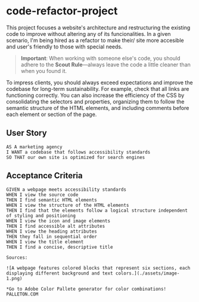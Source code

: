 # code-refactor-project

This project focuses a website's architecture and restructuring the existing code to improve without altering any of its funcionalities. In a given scenario, I'm being hired as a refactor to make their/ site more accesible and user's friendly to those with special needs. 

> **Important**: When working with someone else's code, you should adhere to the **Scout Rule**&mdash;always leave the code a little cleaner than when you found it.



To impress clients, you should always exceed expectations and improve the codebase for long-term sustainability. For example, check that all links are functioning correctly. You can also increase the efficiency of the CSS by consolidating the selectors and properties, organizing them to follow the semantic structure of the HTML elements, and including comments before each element or section of the page.

## User Story

```
AS A marketing agency
I WANT a codebase that follows accessibility standards
SO THAT our own site is optimized for search engines
```

## Acceptance Criteria

```
GIVEN a webpage meets accessibility standards
WHEN I view the source code
THEN I find semantic HTML elements
WHEN I view the structure of the HTML elements
THEN I find that the elements follow a logical structure independent of styling and positioning
WHEN I view the icon and image elements
THEN I find accessible alt attributes
WHEN I view the heading attributes
THEN they fall in sequential order
WHEN I view the title element
THEN I find a concise, descriptive title

Sources:

![A webpage features colored blocks that represent six sections, each displaying different background and text colors.](./assets/image-1.png)

*Go to Adobe Color Pallete generator for color combinations!
PALLETON.COM 